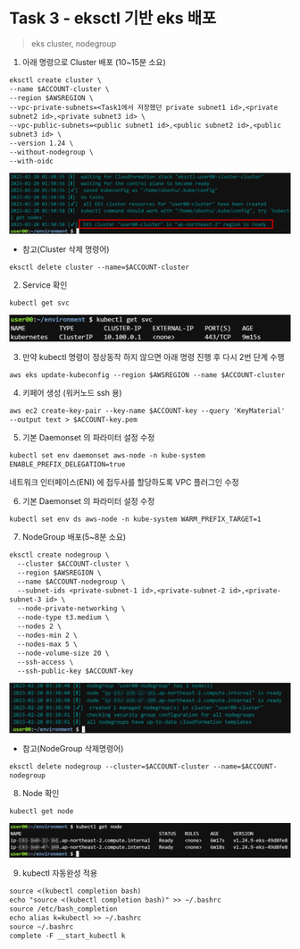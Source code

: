 # Task 3 - eksctl 기반 eks 배포

> eks cluster, nodegroup

1. 아래 명령으로 Cluster 배포 (10~15분 소요)

```
eksctl create cluster \
--name $ACCOUNT-cluster \
--region $AWSREGION \
--vpc-private-subnets=<Task1에서 저장했던 private subnet1 id>,<private subnet2 id>,<private subnet3 id> \
--vpc-public-subnets=<public subnet1 id>,<public subnet2 id>,<public subnet3 id> \
--version 1.24 \
--without-nodegroup \
--with-oidc
```

![](../img/L1T3-1.png)

* 참고(Cluster 삭제 명령어)

```
eksctl delete cluster --name=$ACCOUNT-cluster
```

2. Service 확인 
```
kubectl get svc
```

![](../img/L1T3-2.png)

3. 만약 kubectl 명령이 정상동작 하지 않으면 아래 명령 진행 후 다시 2번 단계 수행
```
aws eks update-kubeconfig --region $AWSREGION --name $ACCOUNT-cluster
```

4. 키페어 생성 (워커노드 ssh 용)
```
aws ec2 create-key-pair --key-name $ACCOUNT-key --query 'KeyMaterial' --output text > $ACCOUNT-key.pem
```

5. 기본 Daemonset 의 파라미터 설정 수정 
```
kubectl set env daemonset aws-node -n kube-system ENABLE_PREFIX_DELEGATION=true
```
네트워크 인터페이스(ENI) 에 접두사를 할당하도록 VPC 플러그인 수정

6. 기본 Daemonset 의 파라미터 설정 수정
```
kubectl set env ds aws-node -n kube-system WARM_PREFIX_TARGET=1
```


7. NodeGroup 배포(5~8분 소요)
```
eksctl create nodegroup \
  --cluster $ACCOUNT-cluster \
  --region $AWSREGION \
  --name $ACCOUNT-nodegroup \
  --subnet-ids <private-subnet-1 id>,<private-subnet-2 id>,<private-subnet-3 id> \
  --node-private-networking \
  --node-type t3.medium \
  --nodes 2 \
  --nodes-min 2 \
  --nodes-max 5 \
  --node-volume-size 20 \
  --ssh-access \
  --ssh-public-key $ACCOUNT-key
```

![](../img/L1T3-5.png)

* 참고(NodeGroup 삭제명령어)
```
eksctl delete nodegroup --cluster=$ACCOUNT-cluster --name=$ACCOUNT-nodegroup
```



8. Node 확인
```
kubectl get node
```

![](../img/L1T3-6.png)

9. kubectl 자동완성 적용
```
source <(kubectl completion bash)
echo "source <(kubectl completion bash)" >> ~/.bashrc
source /etc/bash_completion
echo alias k=kubectl >> ~/.bashrc
source ~/.bashrc
complete -F __start_kubectl k
```





